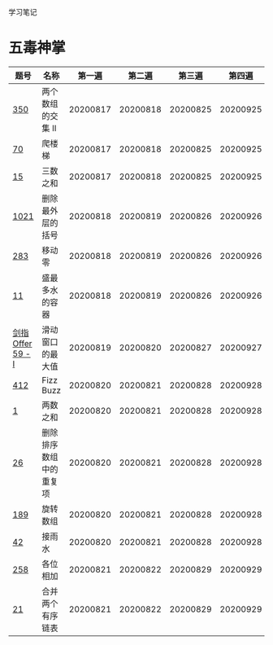学习笔记

# 五毒神掌

题号 | 名称 | 第一遍 | 第二遍 | 第三遍 | 第四遍
---|---|---|---|---|---
[350](https://leetcode-cn.com/problems/intersection-of-two-arrays-ii/) | 两个数组的交集 II | 20200817 | 20200818 | 20200825 | 20200925
[70](https://leetcode-cn.com/problems/climbing-stairs/) | 爬楼梯 | 20200817 | 20200818 | 20200825 | 20200925
[15](https://leetcode-cn.com/problems/3sum/solution/san-shu-zhi-he-by-leetcode-solution/) | 三数之和 | 20200817 | 20200818 | 20200825 | 20200925
[1021](https://leetcode-cn.com/problems/remove-outermost-parentheses/) | 删除最外层的括号 | 20200818 | 20200819 | 20200826 | 20200926
[283](https://leetcode-cn.com/problems/move-zeroes/) | 移动零 | 20200818 | 20200819 | 20200826 | 20200926
[11](https://leetcode-cn.com/problems/container-with-most-water/) | 盛最多水的容器 | 20200818 | 20200819 | 20200826 | 20200926
[剑指 Offer 59 - I](https://leetcode-cn.com/problems/hua-dong-chuang-kou-de-zui-da-zhi-lcof/) | 滑动窗口的最大值 | 20200819 | 20200820 | 20200827 | 20200927
[412](https://leetcode-cn.com/problems/fizz-buzz/) | Fizz Buzz | 20200820 | 20200821 | 20200828 | 20200928
[1](https://leetcode-cn.com/problems/two-sum/) | 两数之和 | 20200820 | 20200821 | 20200828 | 20200928
[26](https://leetcode-cn.com/problems/remove-duplicates-from-sorted-array/) | 删除排序数组中的重复项 | 20200820 | 20200821 | 20200828 | 20200928
[189](https://leetcode-cn.com/problems/rotate-array/) | 旋转数组 | 20200820 | 20200821 | 20200828 | 20200928
[42](https://leetcode-cn.com/problems/trapping-rain-water/) | 接雨水 | 20200820 | 20200821 | 20200828 | 20200928
[258](https://leetcode-cn.com/problems/add-digits/) | 各位相加 | 20200821 | 20200822 | 20200829 | 20200929
[21](https://leetcode-cn.com/problems/he-bing-liang-ge-pai-xu-de-lian-biao-lcof/) | 合并两个有序链表 | 20200821 | 20200822 | 20200829 | 20200929